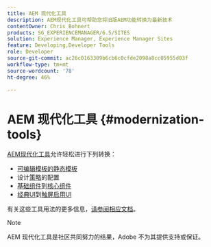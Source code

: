 ```yaml
---
title: AEM 现代化工具
description: AEM现代化工具可帮助您将旧版AEM功能转换为最新技术
contentOwner: Chris Bohnert
products: SG_EXPERIENCEMANAGER/6.5/SITES
solution: Experience Manager, Experience Manager Sites
feature: Developing,Developer Tools
role: Developer
source-git-commit: ac26c0163309b6cb6c0cfde2098a8cc05955d03f
workflow-type: tm+mt
source-wordcount: '78'
ht-degree: 46%

---
```


# AEM 现代化工具 {#modernization-tools}

[AEM现代化工具](https://opensource.adobe.com/aem-modernize-tools/)允许轻松进行下列转换：

* [可编辑模板的静态模板](page-templates-editable.md)
* 设计[策略](page-templates-editable.md)的配置
* [基础组件](/help/sites-authoring/default-components-foundation.md)到[核心组件](https://experienceleague.adobe.com/docs/experience-manager-core-components/using/introduction.html?lang=zh-Hans)
* [经典UI](website.md)到[触屏启用UI](touch-ui-concepts.md)

有关这些工具用法的更多信息，[请参阅相应文档](https://opensource.adobe.com/aem-modernize-tools/)。

>[!NOTE]
>
>AEM 现代化工具是社区共同努力的结果，Adobe 不为其提供支持或保证。
